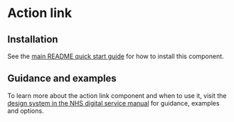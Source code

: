 # Action link

## Installation

See the [main README quick start guide](https://github.com/nhsuk/nhsuk-frontend#quick-start) for how to install this component.

## Guidance and examples

To learn more about the action link component and when to use it, visit the [design system in the NHS digital service manual](https://service-manual.nhs.uk/design-system/components/action-link) for guidance, examples and options.

